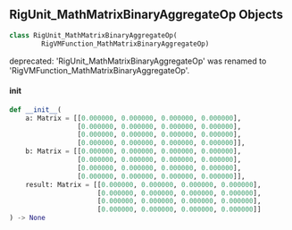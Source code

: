 ## RigUnit_MathMatrixBinaryAggregateOp Objects

```python
class RigUnit_MathMatrixBinaryAggregateOp(
        RigVMFunction_MathMatrixBinaryAggregateOp)
```

deprecated: 'RigUnit_MathMatrixBinaryAggregateOp' was renamed to 'RigVMFunction_MathMatrixBinaryAggregateOp'.

<a id="unreal.RigUnit_MathMatrixBinaryAggregateOp.__init__"></a>

#### __init__

```python
def __init__(
    a: Matrix = [[0.000000, 0.000000, 0.000000, 0.000000],
                 [0.000000, 0.000000, 0.000000, 0.000000],
                 [0.000000, 0.000000, 0.000000, 0.000000],
                 [0.000000, 0.000000, 0.000000, 0.000000]],
    b: Matrix = [[0.000000, 0.000000, 0.000000, 0.000000],
                 [0.000000, 0.000000, 0.000000, 0.000000],
                 [0.000000, 0.000000, 0.000000, 0.000000],
                 [0.000000, 0.000000, 0.000000, 0.000000]],
    result: Matrix = [[0.000000, 0.000000, 0.000000, 0.000000],
                      [0.000000, 0.000000, 0.000000, 0.000000],
                      [0.000000, 0.000000, 0.000000, 0.000000],
                      [0.000000, 0.000000, 0.000000, 0.000000]]
) -> None
```

<a id="unreal.RigVMFunction_MathMatrixToTransform"></a>